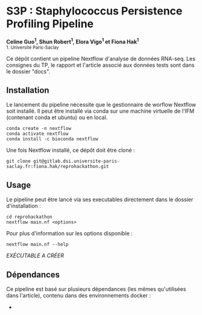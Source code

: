 # S3P : Staphylococcus Persistence Profiling Pipeline

__Celine Guo<sup>1</sup>, Shun Robert<sup>1</sup>, Elora Vigo<sup>1</sup> et Fiona Hak<sup>1</sup>__
<br>
<sub>1. Université Paris-Saclay

Ce dépôt contient un pipeline Nextflow d'analyse de données RNA-seq.
Les consignes du TP, le rapport et l'article associé aux données tests sont dans le dossier "docs".

## Installation
Le lancement du pipeline nécessite que le gestionnaire de worflow Nextflow soit installé.
Il peut être installé via conda sur une machine virtuelle de l'IFM (contenant conda et ubuntu) ou en local.

    conda create -n nextflow
    conda activate nextflow
    conda install -c bioconda nextflow

Une fois Nextflow installé, ce dépôt doit être cloné :

    git clone git@gitlab.dsi.universite-paris-saclay.fr:fiona.hak/reprohackathon.git

## Usage
Le pipeline peut être lancé via ses executables directement dans le dossier d'installation :

    cd reprohackathon
    nextflow main.nf <options>

Pour plus d'information sur les options disponible :

    nextflow main.nf --help

*EXÉCUTABLE A CRÉER*

## Dépendances
Ce pipeline est basé sur plusieurs dépendances (les mêmes qu'utilisées dans l'article), contenu dans des environnements docker :

- 


